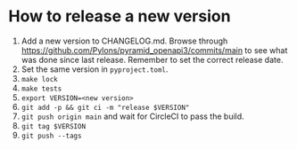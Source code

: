 # How to release a new version

1. Add a new version to CHANGELOG.md. Browse through https://github.com/Pylons/pyramid_openapi3/commits/main to see what was done since last release. Remember to set the correct release date.
1. Set the same version in `pyproject.toml`.
1. `make lock`
1. `make tests`
1. `export VERSION=<new version>`
1. `git add -p && git ci -m "release $VERSION"`
1. `git push origin main` and wait for CircleCI to pass the build.
1. `git tag $VERSION`
1. `git push --tags`
